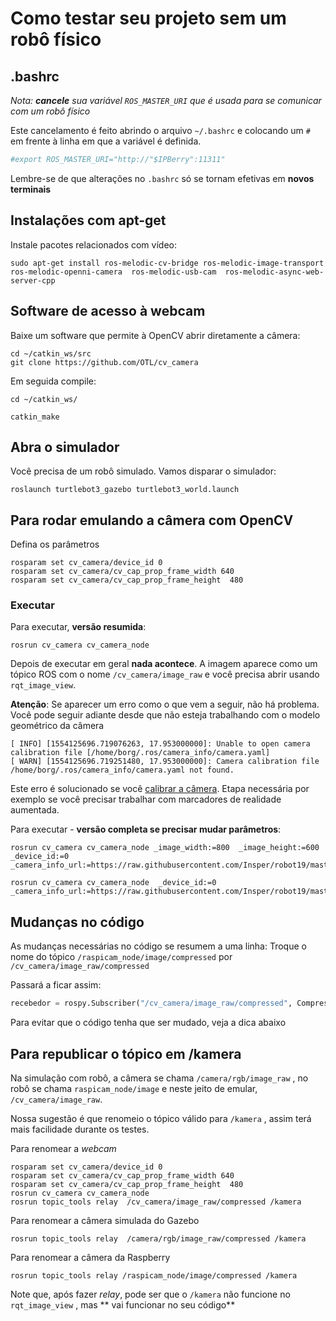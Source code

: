 # Como testar seu projeto sem um robô físico

## .bashrc

*Nota: **cancele** sua variável `ROS_MASTER_URI` que é usada para se comunicar com um robô físico* 

Este cancelamento é feito abrindo o arquivo `~/.bashrc` e colocando um `#` em frente à linha em que a variável é definida.

```bash
#export ROS_MASTER_URI="http://"$IPBerry":11311"
```
Lembre-se de que alterações no `.bashrc` só se tornam efetivas em **novos terminais**

## Instalações com apt-get

Instale pacotes relacionados com vídeo:

	sudo apt-get install ros-melodic-cv-bridge ros-melodic-image-transport ros-melodic-openni-camera  ros-melodic-usb-cam  ros-melodic-async-web-server-cpp

## Software de acesso à webcam

Baixe um software que permite à OpenCV abrir diretamente a câmera:

	cd ~/catkin_ws/src
	git clone https://github.com/OTL/cv_camera

Em seguida compile:

	cd ~/catkin_ws/

	catkin_make

## Abra o simulador

Você precisa de um robô simulado. Vamos disparar o simulador:

	roslaunch turtlebot3_gazebo turtlebot3_world.launch 


## Para rodar emulando a câmera com OpenCV

Defina os parâmetros

	rosparam set cv_camera/device_id 0
	rosparam set cv_camera/cv_cap_prop_frame_width 640
	rosparam set cv_camera/cv_cap_prop_frame_height  480


### Executar

Para executar, **versão resumida**:

	rosrun cv_camera cv_camera_node

Depois de executar em geral **nada acontece**. A imagem aparece como um tópico ROS com o nome `/cv_camera/image_raw` e você precisa abrir usando `rqt_image_view`.

**Atenção**: Se aparecer um erro como o que vem a seguir, não há problema. Você pode seguir adiante desde que não esteja trabalhando com o modelo geométrico da câmera

	[ INFO] [1554125696.719076263, 17.953000000]: Unable to open camera calibration file [/home/borg/.ros/camera_info/camera.yaml]
	[ WARN] [1554125696.719251480, 17.953000000]: Camera calibration file /home/borg/.ros/camera_info/camera.yaml not found.

Este erro é solucionado se você [calibrar a câmera](calibrar_camera.md). Etapa necessária por exemplo se você precisar trabalhar com marcadores de realidade aumentada.


Para executar -  **versão completa se precisar mudar parâmetros**:

	rosrun cv_camera cv_camera_node _image_width:=800  _image_height:=600 _device_id:=0 _camera_info_url:=https://raw.githubusercontent.com/Insper/robot19/master/guides/head_camera.yaml

	rosrun cv_camera cv_camera_node  _device_id:=0 _camera_info_url:=https://raw.githubusercontent.com/Insper/robot19/master/guides/head_camera.yaml


## Mudanças no código

As mudanças necessárias no código se resumem a uma linha: Troque o nome do tópico `/raspicam_node/image/compressed` por `/cv_camera/image_raw/compressed`

Passará a ficar assim:

```python
recebedor = rospy.Subscriber("/cv_camera/image_raw/compressed", CompressedImage, roda_todo_frame, queue_size=1, buff_size = 2**24)
```

Para evitar que o código tenha que ser mudado, veja a dica abaixo


## Para republicar o tópico em /kamera

Na simulação com robô, a câmera se chama `/camera/rgb/image_raw` , no robô se chama `raspicam_node/image`  e neste jeito de emular, `/cv_camera/image_raw`.

Nossa sugestão é que renomeio o tópico válido para `/kamera` , assim terá mais facilidade durante os testes.

Para renomear a *webcam*

	rosparam set cv_camera/device_id 0
	rosparam set cv_camera/cv_cap_prop_frame_width 640
	rosparam set cv_camera/cv_cap_prop_frame_height  480
	rosrun cv_camera cv_camera_node
	rosrun topic_tools relay  /cv_camera/image_raw/compressed /kamera

Para renomear a câmera simulada do Gazebo

	rosrun topic_tools relay  /camera/rgb/image_raw/compressed /kamera

Para renomear a câmera da Raspberry

	rosrun topic_tools relay /raspicam_node/image/compressed /kamera

Note que, após fazer *relay*, pode ser que o `/kamera` não funcione no `rqt_image_view` , mas ** vai funcionar no seu código**





